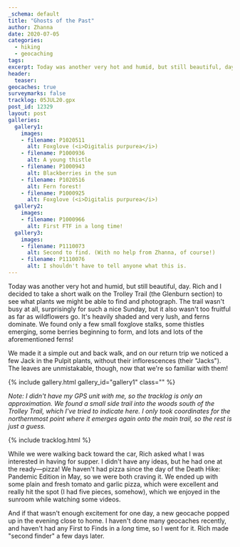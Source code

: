 ```yaml
---
_schema: default
title: "Ghosts of the Past"
author: Zhanna
date: 2020-07-05
categories:
  - hiking
  - geocaching
tags:
excerpt: Today was another very hot and humid, but still beautiful, day. Rich and I decided to take a short walk on the Trolley Trail (the Glenburn section) to see what plants we might be able to find and photograph. The trail wasn't busy at all, surprisingly for such a nice Sunday, but it also wasn't too fruitful as far as wildflowers go. It's heavily shaded and very lush, and ferns dominate. We found only a few small foxglove stalks, some thistles emerging, some berries beginning to form, and lots and lots of the aforementioned ferns! 
header:
  teaser:
geocaches: true
surveymarks: false
tracklog: 05JUL20.gpx
post_id: 12329
layout: post
galleries:
  gallery1:
    images:
    - filename: P1020511
      alt: Foxglove (<i>Digitalis purpurea</i>)
    - filename: P1000936
      alt: A young thistle
    - filename: P1000943
      alt: Blackberries in the sun
    - filename: P1020516
      alt: Fern forest!
    - filename: P1000925
      alt: Foxglove (<i>Digitalis purpurea</i>)  
  gallery2:
    images:
    - filename: P1000966
      alt: First FTF in a long time!
  gallery3:
    images:
    - filename: P1110073
      alt: Second to find. (With no help from Zhanna, of course!)
    - filename: P1110076
      alt: I shouldn't have to tell anyone what this is.        
---
```


Today was another very hot and humid, but still beautiful, day. Rich and I decided to take a short walk on the Trolley Trail (the Glenburn section) to see what plants we might be able to find and photograph. The trail wasn't busy at all, surprisingly for such a nice Sunday, but it also wasn't too fruitful as far as wildflowers go. It's heavily shaded and very lush, and ferns dominate. We found only a few small foxglove stalks, some thistles emerging, some berries beginning to form, and lots and lots of the aforementioned ferns! 

We made it a simple out and back walk, and on our return trip we noticed a few Jack in the Pulpit plants, without their inflorescences (their "Jacks"). The leaves are unmistakable, though, now that we're so familiar with them!

{% include gallery.html gallery_id="gallery1" class="" %}

_Note: I didn't have my GPS unit with me, so the tracklog is only an approximation. We found a small side trail into the woods south of the Trolley Trail, which I've tried to indicate here. I only took coordinates for the northernmost point where it emerges again onto the main trail, so the rest is just a guess._

{% include tracklog.html %}

While we were walking back toward the car, Rich asked what I was interested in having for supper. I didn't have any ideas, but he had one at the ready—pizza! We haven't had pizza since the day of the Death Hike: Pandemic Edition in May, so we were both craving it. We ended up with some plain and fresh tomato and garlic pizza, which were excellent and really hit the spot (I had five pieces, somehow), which we enjoyed in the sunroom while watching some videos.

And if that wasn't enough excitement for one day, a new geocache popped up in the evening close to home. I haven't done many geocaches recently, and haven't had any First to Finds in a _long_ time, so I went for it. Rich made "second finder" a few days later.

